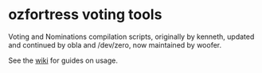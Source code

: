 # ozfortress voting tools
Voting and Nominations compilation scripts, originally by kenneth, updated and continued by obla and /dev/zero, now maintained by woofer.

See the [wiki](https://github.com/ozfortress/voting-tools/wiki/Basic-Usage) for guides on usage.
